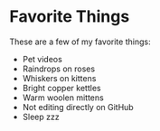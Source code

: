 # Favorite Things

These are a few of my favorite things:

- Pet videos
- Raindrops on roses
- Whiskers on kittens
- Bright copper kettles
- Warm woolen mittens
- Not editing directly on GitHub
- Sleep zzz
